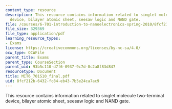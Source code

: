```yaml
---
content_type: resource
description: This resource contains information related to singlet molecule two-terminal
  device, bilayer atomic sheet, seesaw logic and NAND gate.
file: /courses/6-701-introduction-to-nanoelectronics-spring-2010/8fcf212b6432fc84eb437b5e24ca7ac9_MIT6_701S10_final.pdf
file_size: 329369
file_type: application/pdf
learning_resource_types:
- Exams
license: https://creativecommons.org/licenses/by-nc-sa/4.0/
ocw_type: OCWFile
parent_title: Exams
parent_type: CourseSection
parent_uid: 93b5c110-d7f6-0937-9c7d-8c2a8f83d847
resourcetype: Document
title: MIT6_701S10_final.pdf
uid: 8fcf212b-6432-fc84-eb43-7b5e24ca7ac9
---
```

This resource contains information related to singlet molecule two-terminal device, bilayer atomic sheet, seesaw logic and NAND gate.